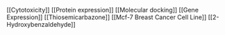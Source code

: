 [[Cytotoxicity]]
[[Protein expression]]
[[Molecular docking]]
[[Gene Expression]]
[[Thiosemicarbazone]]
[[Mcf-7 Breast Cancer Cell Line]]
[[2-Hydroxybenzaldehyde]]
